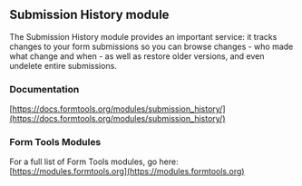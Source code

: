 ## Submission History module

The Submission History module provides an important service: it tracks changes to your form submissions so you can browse changes - who made what change and when - as well as restore older versions, and even undelete entire submissions.

### Documentation

[https://docs.formtools.org/modules/submission_history/](https://docs.formtools.org/modules/submission_history/)

### Form Tools Modules

For a full list of Form Tools modules, go here:
[https://modules.formtools.org](https://modules.formtools.org)
